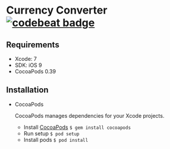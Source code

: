 # Currency Converter [![codebeat badge](https://codebeat.co/badges/ec37d161-0637-4759-a61e-d0badc0834d7)](https://codebeat.co/projects/github-com-gmarenda-currencyconverter)

## Requirements

* Xcode: 7 
* SDK: iOS 9
* CocoaPods 0.39

## Installation

* CocoaPods

	CocoaPods manages dependencies for your Xcode projects.
	
	- Install [CocoaPods](http://cocoapods.org/) `$ gem install cocoapods`
	- Run setup `$ pod setup`
    - Install pods `$ pod install`

